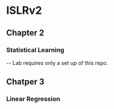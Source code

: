 # ISLRv2

## Chapter 2
### Statistical Learning
-- Lab requires only a set up of this repo.

## Chatper 3
### Linear Regression